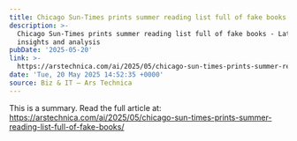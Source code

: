 ```yaml
---
title: Chicago Sun-Times prints summer reading list full of fake books
description: >-
  Chicago Sun-Times prints summer reading list full of fake books - Latest
  insights and analysis
pubDate: '2025-05-20'
link: >-
  https://arstechnica.com/ai/2025/05/chicago-sun-times-prints-summer-reading-list-full-of-fake-books/
date: 'Tue, 20 May 2025 14:52:35 +0000'
source: Biz & IT – Ars Technica
---
```



This is a summary. Read the full article at: https://arstechnica.com/ai/2025/05/chicago-sun-times-prints-summer-reading-list-full-of-fake-books/
